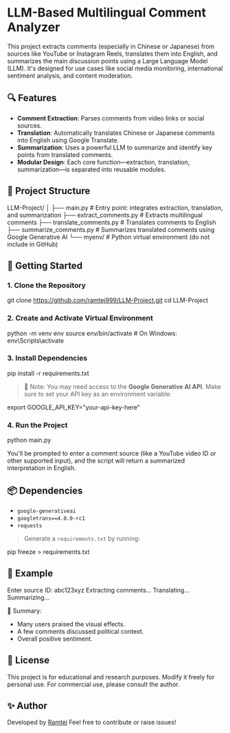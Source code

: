 # LLM-Based Multilingual Comment Analyzer

This project extracts comments (especially in Chinese or Japanese) from sources like YouTube or Instagram Reels, translates them into English, and summarizes the main discussion points using a Large Language Model (LLM). It's designed for use cases like social media monitoring, international sentiment analysis, and content moderation.

## 🔍 Features

- **Comment Extraction**: Parses comments from video links or social sources.
- **Translation**: Automatically translates Chinese or Japanese comments into English using Google Translate.
- **Summarization**: Uses a powerful LLM to summarize and identify key points from translated comments.
- **Modular Design**: Each core function—extraction, translation, summarization—is separated into reusable modules.

## 🧱 Project Structure

LLM-Project/
│
├── main.py                   # Entry point: integrates extraction, translation, and summarization
├── extract_comments.py       # Extracts multilingual comments
├── translate_comments.py     # Translates comments to English
├── summarize_comments.py     # Summarizes translated comments using Google Generative AI
└── myenv/                    # Python virtual environment (do not include in GitHub)

## 🚀 Getting Started

### 1. Clone the Repository

git clone https://github.com/ramtej999/LLM-Project.git
cd LLM-Project

### 2. Create and Activate Virtual Environment

python -m venv env
source env/bin/activate  # On Windows: env\Scripts\activate

### 3. Install Dependencies

pip install -r requirements.txt

> 📌 Note: You may need access to the **Google Generative AI API**. Make sure to set your API key as an environment variable:

export GOOGLE_API_KEY="your-api-key-here"

### 4. Run the Project

python main.py

You'll be prompted to enter a comment source (like a YouTube video ID or other supported input), and the script will return a summarized interpretation in English.

## 📦 Dependencies

* `google-generativeai`
* `googletrans==4.0.0-rc1`
* `requests`

> Generate a `requirements.txt` by running:

pip freeze > requirements.txt

## 📌 Example

Enter source ID: abc123xyz
Extracting comments...
Translating...
Summarizing...

📝 Summary:
- Many users praised the visual effects.
- A few comments discussed political context.
- Overall positive sentiment.

## 📜 License

This project is for educational and research purposes. Modify it freely for personal use. For commercial use, please consult the author.

## ✨ Author

Developed by [Ramtej](https://github.com/ramtej999)
Feel free to contribute or raise issues!
